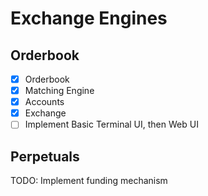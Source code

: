 # Exchange Engines

## Orderbook
- [X] Orderbook
- [X] Matching Engine
- [X] Accounts
- [X] Exchange
- [ ] Implement Basic Terminal UI, then Web UI

## Perpetuals

TODO: Implement funding mechanism